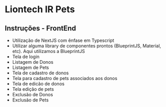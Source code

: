 # Liontech IR Pets

## Instruções - FrontEnd

* Utilização de NextJS com ênfase em Typescript
* Utilizar alguma library de componentes prontos (BlueprintJS, Material, etc). Aqui utilizamos a BlueprintJS
* Tela de login
* Listagem de Donos
* Listagem de Pets
* Tela de cadastro de donos
* Tela para cadastro de pets associados aos donos
* Tela de edicão de donos
* Tela edição de pets
* Exclusão de Donos
* Exclusão de Pets
